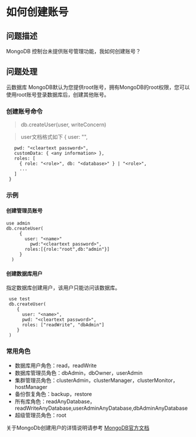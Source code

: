 # 如何创建账号

## 问题描述

MongoDB 控制台未提供账号管理功能，我如何创建账号？

## 问题处理

云数据库 MongoDB默认为您提供root账号，拥有MongoDB的root权限，您可以使用root账号登录数据库后，创建其他账号。

### 创建账号命令

> db.createUser(user, writeConcern)

> user文档格式如下
> { user: "<name>",

```
   pwd: "<cleartext password>",
   customData: { <any information> },
   roles: [
     { role: "<role>", db: "<database>" } | "<role>",
     ...
   ]
 }
```

### 示例

#### 创建管理员账号

```
use admin
db.createUser(
     {
       user: "<name>"
         pwd:"<cleartext password>",
       roles:[{role:"root",db:"admin"}]
     }
  )
```  


#### 创建数据库用户

指定数据库创建用户，该用户只能访问该数据库。
```
 use test
 db.createUser(
    {
      user: "<name>",
      pwd: "<cleartext password>",
      roles: ["readWrite", "dbAdmin"]
    }
 ) 
```

### 常用角色

- 数据库用户角色：read，readWrite
- 数据库管理员角色：dbAdmin，dbOwner，userAdmin
- 集群管理员角色：clusterAdmin，clusterManager，clusterMonitor，hostManager
- 备份恢复角色：backup，restore
- 所有库角色：readAnyDatabase，readWriteAnyDatabase,userAdminAnyDatabase,dbAdminAnyDatabase
- 超级管理员角色：root 


关于MongoDb创建用户的详情说明请参考 [MongoDB官方文档](https://docs.mongodb.com/v3.2/reference/method/db.createUser/#local-database)










	

	




	
	


